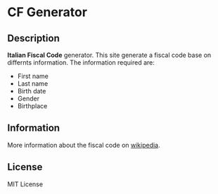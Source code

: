 # CF Generator

## Description

**Italian Fiscal Code** generator.
This site generate a fiscal code base on differnts information.
The information required are:

- First name
- Last name
- Birth date
- Gender
- Birthplace

## Information

More information about the fiscal code on [wikipedia](https://it.wikipedia.org/wiki/Codice_fiscale).

## License

MIT License
